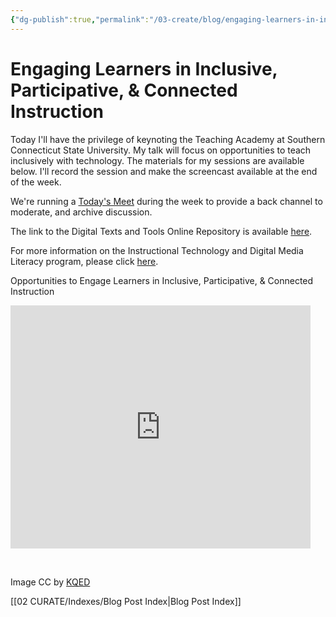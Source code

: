 ```yaml
---
{"dg-publish":true,"permalink":"/03-create/blog/engaging-learners-in-inclusive-participative-and-connected-instruction/","title":"Engaging Learners in Inclusive, Participative, & Connected Instruction","tags":["connected-learning","screen-captures","screencasting"]}
---
```


# Engaging Learners in Inclusive, Participative, & Connected Instruction

Today I'll have the privilege of keynoting the Teaching Academy at Southern Connecticut State University. My talk will focus on opportunities to teach inclusively with technology. The materials for my sessions are available below. I'll record the session and make the screencast available at the end of the week.

We're running a [Today's Meet](https://todaysmeet.com/SCSUTA2014) during the week to provide a back channel to moderate, and archive discussion.

The link to the Digital Texts and Tools Online Repository is available [here](https://sites.google.com/site/textsandtools/).

For more information on the Instructional Technology and Digital Media Literacy program, please click [here](http://www.newhaven.edu/4486/academic-programs/graduate-programs/instructional-technologies/).

Opportunities to Engage Learners in Inclusive, Participative, & Connected Instruction

<iframe src="https://docs.google.com/presentation/d/1eXPhDBfQwlx6fOh7FWU1Hr4DUeRMhzCz4mbQLdfpbtM/embed?start=false&amp;loop=false&amp;delayms=3000" width="480" height="389" frameborder="0" allowfullscreen="allowfullscreen"></iframe>

 

Image CC by [KQED](http://blogs.kqed.org/mindshift/2013/01/how-can-teachers-prepare-kids-for-a-connected-world/)

[[02 CURATE/Indexes/Blog Post Index\|Blog Post Index]]